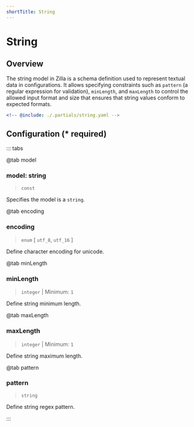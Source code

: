 ```yaml
---
shortTitle: String
---
```


# String

## Overview

The string model in Zilla is a schema definition used to represent textual data in configurations. It allows specifying constraints such as `pattern` (a regular expression for validation), `minLength`, and `maxLength` to control the allowed input format and size that ensures that string values conform to expected formats.

```yaml {1}
<!-- @include: ./.partials/string.yaml -->
```

## Configuration (\* required)

::: tabs

@tab model

### model: string

> `const`

Specifies the model is a `string`.

@tab encoding

### encoding

> `enum` [ `utf_8`, `utf_16` ]

Define character encoding for unicode.

@tab minLength

### minLength

> `integer` | Minimum: `1`

Define string minimum length.

@tab maxLength

### maxLength

> `integer` | Minimum: `1`

Define string maximum length.

@tab pattern

### pattern

> `string`

Define string regex pattern.

:::
